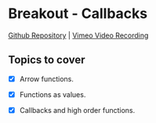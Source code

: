 # Breakout - Callbacks
[Github Repository](https://github.com/Alfredo08/Breakouts/tree/main/Callbacks%20Breakout) | [Vimeo Video Recording](https://vimeo.com/859610849/415ad463f4?share=copy)

## Topics to cover
* [X] Arrow functions.
* [X] Functions as values.
* [X] Callbacks and high order functions.


